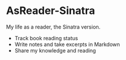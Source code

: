 # AsReader-Sinatra

My life as a reader, the Sinatra version.

- Track book reading status
- Write notes and take excerpts in Markdown
- Share my knowledge and reading
